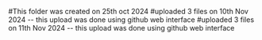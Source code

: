 #This folder was created on 25th oct  2024
#uploaded 3 files on 10th Nov 2024 -- this upload was done using github web interface
#uploaded 3 files on 11th Nov 2024 -- this upload was done using github web interface
